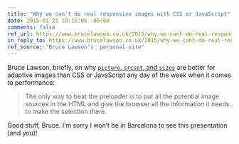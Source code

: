 ```yaml
---
title: "Why we can’t do real responsive images with CSS or JavaScript"
date: 2015-01-21 18:15:06 -05:00
comments: false
ref_url: https://www.brucelawson.co.uk/2015/why-we-cant-do-real-responsive-images-with-css-or-javascript/
in_reply_to: https://www.brucelawson.co.uk/2015/why-we-cant-do-real-responsive-images-with-css-or-javascript/
ref_source: "Bruce Lawson’s  personal site"
---
```


Bruce Lawson, briefly, on why [`picture`, `srcset`, and `sizes`](https://html.spec.whatwg.org/multipage/embedded-content.html#adaptive-images) are better for adaptive images than CSS or JavaScript any day of the week when it comes to performance:

> The only way to beat the preloader is to put all the potential image sources in the HTML and give the browser all the information it needs to make the selection there.

Good stuff, Bruce. I’m sorry I won’t be in Barcelona to see this presentation (and you)!